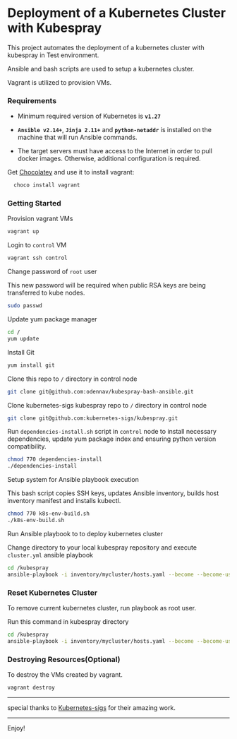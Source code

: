 # Deployment of a Kubernetes Cluster with Kubespray   

This project automates the deployment of a kubernetes cluster with kubespray in Test environment.

Ansible and bash scripts are used to setup a kubernetes cluster.

Vagrant is utilized to provision VMs.


### Requirements

- Minimum required version of Kubernetes is **`v1.27`**

- **`Ansible v2.14+`**, **`Jinja 2.11+`** and **`python-netaddr`** is installed on the machine that will run Ansible commands.

- The target servers must have access to the Internet in order to pull docker images. Otherwise, additional configuration is required.

Get [Chocolatey](https://chocolatey.org/install) and use it to install vagrant:

```bash
  choco install vagrant
  ```

### Getting Started

Provision vagrant VMs
```bash
vagrant up
```

Login to `control` VM
```bash
vagrant ssh control
```

Change password of `root` user

This new password will be required when public RSA keys are being transferred to kube nodes.
```bash
sudo passwd
```

Update yum package manager
```bash
cd /
yum update
```

Install Git
```bash
yum install git
```

Clone this repo to `/` directory in control node
```bash
git clone git@github.com:odennav/kubespray-bash-ansible.git
```

Clone kubernetes-sigs kubespray repo to `/` directory in control node
```bash
git clone git@github.com:kubernetes-sigs/kubespray.git
```

Run `dependencies-install.sh` script in `control` node to install necessary dependencies, update yum package index and ensuring python version compatibility.

```bash
chmod 770 dependencies-install
./dependencies-install
```   

Setup system for Ansible playbook execution

This bash script copies SSH keys, updates Ansible inventory, builds host inventory manifest and installs kubectl.
```bash
chmod 770 k8s-env-build.sh
./k8s-env-build.sh
```
   
Run Ansible playbook to to deploy kubernetes cluster
    
Change directory to your local kubespray repository and execute `cluster.yml` ansible playbook
```bash
cd /kubespray
ansible-playbook -i inventory/mycluster/hosts.yaml --become --become-user=root cluster.yml   
```

### Reset Kubernetes Cluster

To remove current kubernetes cluster, run playbook as root user.

Run this command in kubespray directory
```bash
cd /kubespray
ansible-playbook -i inventory/mycluster/hosts.yaml --become --become-user=root  reset.yml
```
### Destroying Resources(Optional)

To destroy the VMs created by vagrant.
```bash
vagrant destroy
```

-----

special thanks to [Kubernetes-sigs](https://https://github.com/kubernetes-sigs) for their amazing work.

-----

Enjoy!
